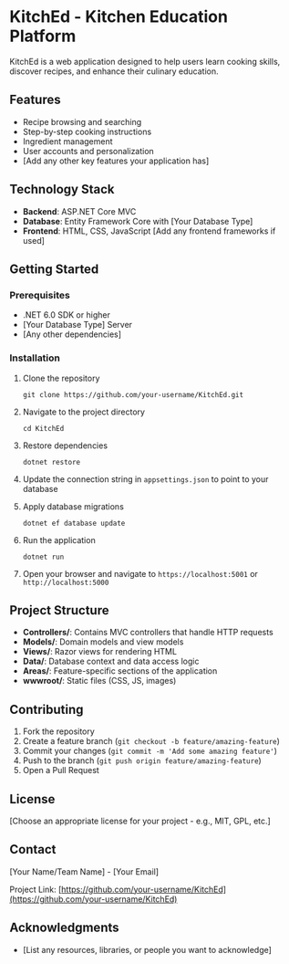 # KitchEd - Kitchen Education Platform

KitchEd is a web application designed to help users learn cooking skills, discover recipes, and enhance their culinary education.

## Features

- Recipe browsing and searching
- Step-by-step cooking instructions
- Ingredient management
- User accounts and personalization
- [Add any other key features your application has]

## Technology Stack

- **Backend**: ASP.NET Core MVC
- **Database**: Entity Framework Core with [Your Database Type]
- **Frontend**: HTML, CSS, JavaScript [Add any frontend frameworks if used]

## Getting Started

### Prerequisites

- .NET 6.0 SDK or higher
- [Your Database Type] Server
- [Any other dependencies]

### Installation

1. Clone the repository

   ```
   git clone https://github.com/your-username/KitchEd.git
   ```

2. Navigate to the project directory

   ```
   cd KitchEd
   ```

3. Restore dependencies

   ```
   dotnet restore
   ```

4. Update the connection string in `appsettings.json` to point to your database

5. Apply database migrations

   ```
   dotnet ef database update
   ```

6. Run the application

   ```
   dotnet run
   ```

7. Open your browser and navigate to `https://localhost:5001` or `http://localhost:5000`

## Project Structure

- **Controllers/**: Contains MVC controllers that handle HTTP requests
- **Models/**: Domain models and view models
- **Views/**: Razor views for rendering HTML
- **Data/**: Database context and data access logic
- **Areas/**: Feature-specific sections of the application
- **wwwroot/**: Static files (CSS, JS, images)

## Contributing

1. Fork the repository
2. Create a feature branch (`git checkout -b feature/amazing-feature`)
3. Commit your changes (`git commit -m 'Add some amazing feature'`)
4. Push to the branch (`git push origin feature/amazing-feature`)
5. Open a Pull Request

## License

[Choose an appropriate license for your project - e.g., MIT, GPL, etc.]

## Contact

[Your Name/Team Name] - [Your Email]

Project Link: [https://github.com/your-username/KitchEd](https://github.com/your-username/KitchEd)

## Acknowledgments

- [List any resources, libraries, or people you want to acknowledge]
